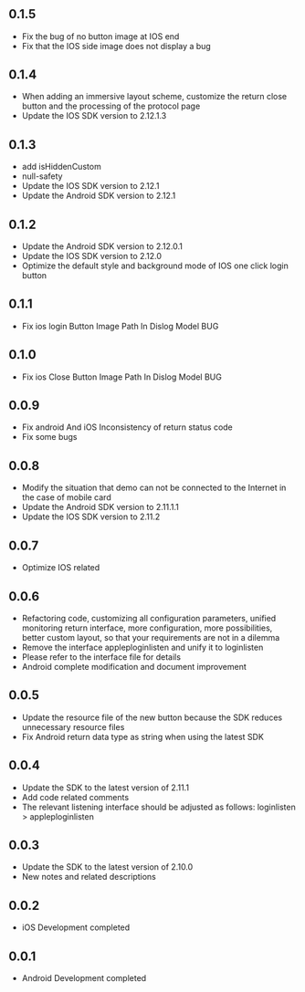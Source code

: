 #  

## 0.1.5

* Fix the bug of no button image at IOS end
* Fix that the IOS side image does not display a bug

## 0.1.4

* When adding an immersive layout scheme, customize the return close button and the processing of the protocol page
* Update the IOS SDK version to 2.12.1.3

## 0.1.3

* add isHiddenCustom
* null-safety
* Update the IOS SDK version to 2.12.1
* Update the Android SDK version to 2.12.1

## 0.1.2

* Update the Android SDK version to 2.12.0.1
* Update the IOS SDK version to 2.12.0
* Optimize the default style and background mode of IOS one click login button

## 0.1.1

* Fix ios login Button Image Path In Dislog Model BUG

## 0.1.0

* Fix ios Close Button Image Path In Dislog Model BUG

## 0.0.9

* Fix android And iOS Inconsistency of return status code
* Fix some bugs

## 0.0.8

* Modify the situation that demo can not be connected to the Internet in the case of mobile card
* Update the Android SDK version to 2.11.1.1
* Update the IOS SDK version to 2.11.2

## 0.0.7

* Optimize IOS related

## 0.0.6

* Refactoring code, customizing all configuration parameters, unified monitoring return interface, more configuration, more possibilities, better custom layout, so that your requirements are not in a dilemma
* Remove the interface appleploginlisten and unify it to loginlisten
* Please refer to the interface file for details
* Android complete modification and document improvement

## 0.0.5

* Update the resource file of the new button because the SDK reduces unnecessary resource files
* Fix Android return data type as string when using the latest SDK

## 0.0.4

* Update the SDK to the latest version of 2.11.1
* Add code related comments
* The relevant listening interface should be adjusted as follows: loginlisten > appleploginlisten

## 0.0.3

* Update the SDK to the latest version of 2.10.0
* New notes and related descriptions

## 0.0.2

* iOS Development completed
  
## 0.0.1

* Android Development completed

